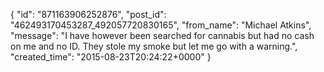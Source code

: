  {
   "id": "871163906252876",
   "post_id": "462493170453287_492057720830165",
   "from_name": "Michael Atkins",
   "message": "I have however been searched for cannabis but had no cash on me and no ID.  They stole my smoke but let me go with a warning.",
   "created_time": "2015-08-23T20:24:22+0000"
 }
